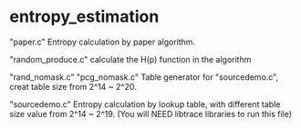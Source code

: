 # entropy_estimation

"paper.c"
Entropy calculation by paper algorithm.

"random_produce.c"
calculate the H(p) function in the algorithm

"rand_nomask.c"
"pcg_nomask.c"
Table generator for "sourcedemo.c", creat table size from 2^14 ~ 2^20.

"sourcedemo.c"
Entropy calculation by lookup table, with different table size value from 2^14 ~ 2^19.
(You will NEED libtrace libraries to run this file)
